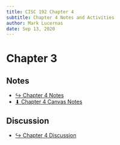 ```yaml
---
title: CISC 192 Chapter 4
subtitle: Chapter 4 Notes and Activities
author: Mark Lucernas
date: Sep 13, 2020
---
```



# Chapter 3

## Notes

- [↪ Chapter 4 Notes](notes)
- [⬇ Chapter 4 Canvas Notes](file:../../../../../files/fall-2020/CISC-192/chapter-4/chapter-4_notes.pdf)

## Discussion

- [↪ Chapter 4 Discussion](discussion)

